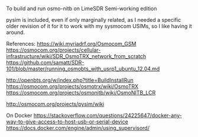 To build and run osmo-nitb on LimeSDR
Semi-working edition

pysim is included, even if only marginally related, as I needed a specific older revision of it for it to work with my sysmocom USIMs, so I like having it around.

References:
https://wiki.myriadrf.org/Osmocom_GSM
https://osmocom.org/projects/cellular-infrastructure/wiki/SDR_OsmoTRX_network_from_scratch
https://github.com/samatt/SDR-101/blob/master/running_osmobts_with_usrp1_ubuntu_12.04.md

http://openbts.org/w/index.php?title=BuildInstallRun
https://osmocom.org/projects/osmotrx/wiki/OsmoTRX
https://osmocom.org/projects/osmonitb/wiki/OsmoNITB_LCR

http://osmocom.org/projects/pysim/wiki

On Docker
https://stackoverflow.com/questions/24225647/docker-any-way-to-give-access-to-host-usb-or-serial-device
https://docs.docker.com/engine/admin/using_supervisord/


